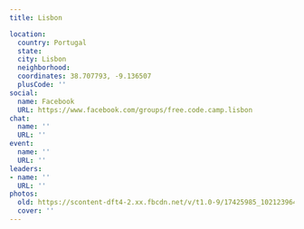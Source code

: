 ```yaml
---
title: Lisbon

location:
  country: Portugal
  state: 
  city: Lisbon
  neighborhood: 
  coordinates: 38.707793, -9.136507
  plusCode: ''
social:
  name: Facebook
  URL: https://www.facebook.com/groups/free.code.camp.lisbon
chat:
  name: ''
  URL: ''
event:
  name: ''
  URL: ''
leaders:
- name: ''
  URL: ''
photos:
  old: https://scontent-dft4-2.xx.fbcdn.net/v/t1.0-9/17425985_10212396401571322_2248200999825658450_n.jpg?oh=6e2bdab5a421a5e0f9b25465830568b1&oe=59542962
  cover: ''
---
```

